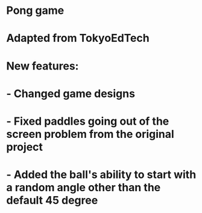 # Pong game
# Adapted from TokyoEdTech
# New features:
#   - Changed game designs
#   - Fixed paddles going out of the screen problem from the original project
#   - Added the ball's ability to start with a random angle other than the default 45 degree